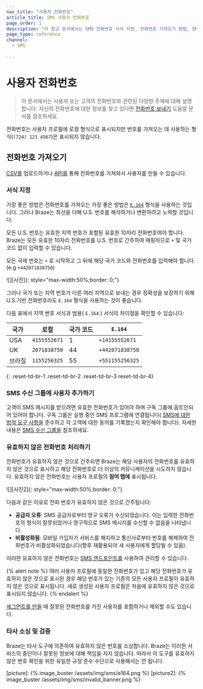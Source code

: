 ```yaml
---
nav_title: "사용자 전화번호"
article_title: SMS 사용자 전화번호
page_order: 1
description: "이 참고 문서에서는 SMS 전화번호 서식 지정, 전화번호 가져오기 방법, SMS 수신 그룹에 사용자를 추가하는 방법에 대해 설명합니다."
page_type: reference
channel: 
  - SMS
  
---
```


# 사용자 전화번호

> 이 문서에서는 사용자 또는 고객의 전화번호와 관련된 다양한 주제에 대해 설명합니다. 자신의 전화번호에 대한 정보를 찾고 있다면 [전화번호 보내기]({{site.baseurl}}/user_guide/message_building_by_channel/sms/sms_setup/short_and_long_codes/) 도움말 문서를 참조하세요.

전화번호는 사용자 프로필에 로컬 형식으로 표시되지만 번호를 가져오는 데 사용하는 형식(`(724) 123 4567`)은 표시되지 않습니다.

## 전화번호 가져오기

[CSV를]({{site.baseurl}}/user_guide/data_and_analytics/user_data_collection/user_import/#csv) 업로드하거나 [API를]({{site.baseurl}}/api/endpoints/user_data/#user-track-endpoint) 통해 전화번호를 가져와서 사용자를 만들 수 있습니다.

### 서식 지정

가장 좋은 방법은 전화번호를 가져오는 가장 좋은 방법은 [`E.164`](https://en.wikipedia.org/wiki/e.164) 형식을 사용하는 것입니다. 그러나 Braze는 최선을 다해 U.S. 번호를 해석하거나 변환하려고 노력할 것입니다.

모든 U.S. 번호는 유효한 지역 번호가 포함된 유효한 10자리 전화번호여야 합니다. Braze는 모든 유효한 10자리 전화번호를 U.S. 번호로 간주하여 매핑하므로 `+` 및 국가 코드 없이 입력할 수 있습니다.

모든 국제 번호는 `+` 로 시작하고 그 뒤에 해당 국가 코드와 전화번호를 입력해야 합니다. (e.g `+442071838750`)

![]\[사진]{: style="max-width:50%;border: 0;"}

그러나 국가 또는 지역 번호가 다른 여러 지역으로 보내는 경우 정확성을 보장하기 위해 U.S.기반 전화번호라도 `E.164` 형식을 사용하는 것이 좋습니다.

다음 표에서 지역 번호 서식과 범용( `E.164` ) 서식의 차이점을 확인할 수 있습니다:

| 국가 | 로컬 | 국가 코드 | `E.164` |
|---|---|---|---|
| USA | `4155552671` | 1 | `+14155552671` |
| UK | `2071838750` | 44 | `+442071838750` |
| 브라질 | `1155256325` | 55 | `+551155256325` |
{: .reset-td-br-1 .reset-td-br-2 .reset-td-br-3 reset-td-br-4}

### SMS 수신 그룹에 사용자 추가하기

고객이 SMS 메시지를 받으려면 유효한 전화번호가 있어야 하며 구독 그룹에 옵트인되어 있어야 합니다. 구독 그룹은 실행 중인 SMS 프로그램에 연결됩니다( [SMS에 대한 법적 요구 사항을]({{site.baseurl}}/user_guide/message_building_by_channel/sms/sms_laws_and_regulations/) 준수하고 각 고객에 대한 동의를 기록했는지 확인해야 합니다). 자세한 내용은 [SMS 수신 그룹을][1] 참조하세요. 

### 유효하지 않은 전화번호 처리하기

전화번호가 유효하지 않은 것으로 간주되면 Braze는 해당 사용자의 전화번호를 유효하지 않은 것으로 표시하고 해당 전화번호로 더 이상의 커뮤니케이션을 시도하지 않습니다. 유효하지 않은 전화번호는 사용자 프로필의 **참여 탭에** 표시됩니다.

![]\[사진2]{: style="max-width:50%;border: 0;"}

다음과 같은 이유로 전화 번호가 유효하지 않은 것으로 간주됩니다:
- **공급자 오류**: SMS 공급자로부터 영구 오류가 수신되었습니다. 이는 입력한 전화번호의 형식이 잘못되었거나 영구적으로 SMS 메시지를 수신할 수 없음을 나타냅니다.
- **비활성화됨**: 모바일 가입자가 서비스를 해지하고 통신사로부터 번호를 해제하여 전화번호가 비활성화되었습니다(향후 재활용되어 새 사용자에게 할당될 수 있음).

이러한 유효하지 않은 전화번호는 [SMS 엔드포인트를]({{site.baseurl}}/api/endpoints/sms/) 사용하여 관리할 수 있습니다. 

{% alert note %}
여러 사용자 프로필에 동일한 전화번호가 있고 해당 전화번호가 유효하지 않은 것으로 표시된 경우 해당 번호가 있는 기존의 모든 사용자 프로필이 유효하지 않은 것으로 표시됩니다. 새로 생성된 사용자 프로필은 처음에 유효하지 않은 것으로 표시되지 않습니다.
{% endalert %}

[세그먼트를 만들][2] 때 잘못된 전화번호를 가진 사용자를 포함하거나 제외할 수도 있습니다. 

### 타사 소싱 및 검증

Braze는 타사 도구에 의존하여 유효하지 않은 번호를 소싱합니다. Braze는 이러한 서비스의 중단이나 잘못된 정보에 대해 책임을 지지 않습니다. 따라서 이 도구를 유효하지 않은 번호 확인을 위한 유일한 규정 준수 수단으로 사용해서는 안 됩니다.

[1]: {{site.baseurl}}/user_guide/message_building_by_channel/sms/sms_subscription_group/
[2]: {{site.baseurl}}/user_guide/engagement_tools/segments/creating_a_segment/#step-4-add-filters-to-your-segment
\[picture]: {% image_buster /assets/img/sms/e164.png %}
\[picture2]: {% image_buster /assets/img/sms/invalid_banner.png %}
